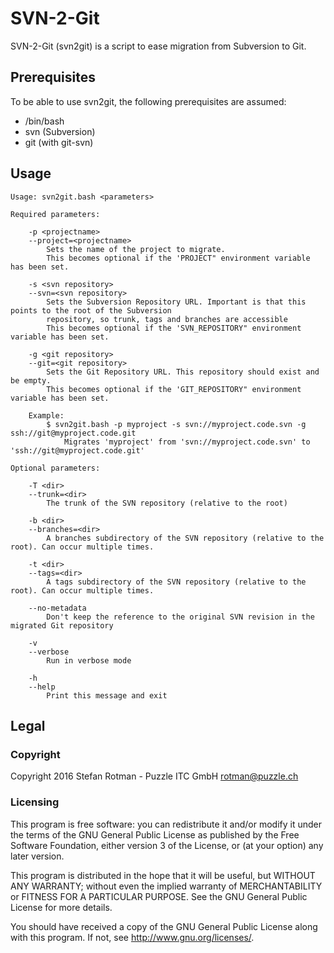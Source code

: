 # SVN-2-Git
SVN-2-Git (svn2git) is a script to ease migration from Subversion to Git.

## Prerequisites
To be able to use svn2git, the following prerequisites are assumed:
* /bin/bash
* svn (Subversion)
* git (with git-svn)

## Usage
```
Usage: svn2git.bash <parameters>

Required parameters:

    -p <projectname>
    --project=<projectname>
        Sets the name of the project to migrate.
        This becomes optional if the 'PROJECT" environment variable has been set.

    -s <svn repository>
    --svn=<svn repository>
        Sets the Subversion Repository URL. Important is that this points to the root of the Subversion
        repository, so trunk, tags and branches are accessible
        This becomes optional if the 'SVN_REPOSITORY" environment variable has been set.

    -g <git repository>
    --git=<git repository>
        Sets the Git Repository URL. This repository should exist and be empty.
        This becomes optional if the 'GIT_REPOSITORY" environment variable has been set.

    Example:
        $ svn2git.bash -p myproject -s svn://myproject.code.svn -g ssh://git@myproject.code.git
            Migrates 'myproject' from 'svn://myproject.code.svn' to 'ssh://git@myproject.code.git'

Optional parameters:

    -T <dir>
    --trunk=<dir>
        The trunk of the SVN repository (relative to the root)

    -b <dir>
    --branches=<dir>
        A branches subdirectory of the SVN repository (relative to the root). Can occur multiple times.

    -t <dir>
    --tags=<dir>
        A tags subdirectory of the SVN repository (relative to the root). Can occur multiple times.

    --no-metadata
        Don't keep the reference to the original SVN revision in the migrated Git repository

    -v
    --verbose
        Run in verbose mode

    -h
    --help
        Print this message and exit
```

## Legal
### Copyright
Copyright 2016 Stefan Rotman - Puzzle ITC GmbH <rotman@puzzle.ch>

### Licensing
This program is free software: you can redistribute it and/or modify
it under the terms of the GNU General Public License as published by
the Free Software Foundation, either version 3 of the License, or
(at your option) any later version.

This program is distributed in the hope that it will be useful,
but WITHOUT ANY WARRANTY; without even the implied warranty of
MERCHANTABILITY or FITNESS FOR A PARTICULAR PURPOSE.  See the
GNU General Public License for more details.

You should have received a copy of the GNU General Public License
along with this program.  If not, see <http://www.gnu.org/licenses/>.

